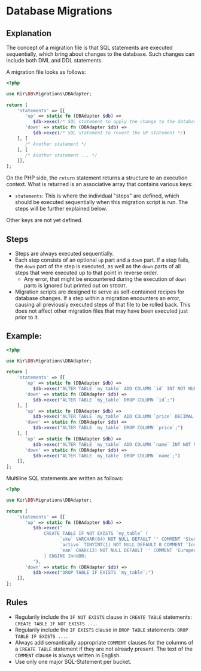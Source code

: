 # Database Migrations

## Explanation

The concept of a migration file is that SQL statements are executed sequentially, which bring about changes to the database. Such changes can include both DML and DDL statements.

A migration file looks as follows:

```php
<?php 

use Kir\DB\Migrations\DBAdapter;  
  
return [  
    'statements' => [[  
       'up' => static fn (DBAdapter $db) =>  
          $db->exec(/* SQL statement to apply the change to the database */),  
       'down' => static fn (DBAdapter $db) =>  
          $db->exec(/* SQL statement to revert the UP statement */)  
    ], [  
       /* Another statement */
    ], [  
       /* Another statement ... */
    ]],  
];
```

On the PHP side, the `return` statement returns a structure to an execution context. What is returned is an associative array that contains various keys:

- `statements`: This is where the individual "steps" are defined, which should be executed sequentially when this migration script is run. The steps will be further explained below.

Other keys are not yet defined.

## Steps

- Steps are always executed sequentially.
- Each step consists of an optional `up` part and a `down` part. If a step fails, the `down` part of the step is executed, as well as the `down` parts of all steps that were executed up to that point in reverse order. 
  - Any error, that might be encountered during the execution of `down` parts is ignored but printed out on `STDOUT`.
- Migration scripts are designed to serve as self-contained recipes for database changes. If a step within a migration encounters an error, causing all previously executed steps of that file to be rolled back. This does not affect other migration files that may have been executed just prior to it.

## Example:

```php
<?php 

use Kir\DB\Migrations\DBAdapter;  
  
return [  
    'statements' => [[  
       'up' => static fn (DBAdapter $db) =>  
          $db->exec("ALTER TABLE `my_table` ADD COLUMN `id` INT NOT NULL DEFAULT 0 FIRST"),  
       'down' => static fn (DBAdapter $db) =>  
          $db->exec("ALTER TABLE `my_table` DROP COLUMN `id`;")
    ], [  
       'up' => static fn (DBAdapter $db) =>  
          $db->exec("ALTER TABLE `my_table` ADD COLUMN `price` DECIMAL(15,2) NOT NULL DEFAULT 0.0 AFTER `id`"),  
       'down' => static fn (DBAdapter $db) =>  
          $db->exec("ALTER TABLE `my_table` DROP COLUMN `price`;")
    ], [  
       'up' => static fn (DBAdapter $db) =>  
          $db->exec("ALTER TABLE `my_table` ADD COLUMN `name` INT NOT NULL DEFAULT 0 AFTER `price`"),  
       'down' => static fn (DBAdapter $db) =>  
          $db->exec("ALTER TABLE `my_table` DROP COLUMN `name`;")
    ]],  
];
```

Multiline SQL statements are written as follows:

```php
<?php 

use Kir\DB\Migrations\DBAdapter;  
  
return [  
    'statements' => [[  
       'up' => static fn (DBAdapter $db) =>  
          $db->exec("
	          CREATE TABLE IF NOT EXISTS `my_table` (
					`sku` VARCHAR(64) NOT NULL DEFAULT '' COMMENT 'Stock keeping unit identifier',
					`active` TINYINT(1) NOT NULL DEFAULT 0 COMMENT 'Indicates whether the item is active',
					`ean` CHAR(13) NOT NULL DEFAULT '' COMMENT 'European Article Number',
	          ) ENGINE InnoDB;
          "),  
       'down' => static fn (DBAdapter $db) =>  
          $db->exec("DROP TABLE IF EXISTS `my_table`;")
    ]],  
];
```

## Rules

- Regularily include the `IF NOT EXISTS` clause in `CREATE TABLE` statements: `CREATE TABLE IF NOT EXISTS ...`.
- Regularily include the `IF EXISTS` clause in `DROP TABLE` statements: `DROP TABLE IF EXISTS ...`.
- Always add semantically appropriate `COMMENT` clauses for the columns of a `CREATE TABLE` statement if they are not already present. The text of the `COMMENT` clause is always written in English.
- Use only one major SQL-Statement per bucket.
